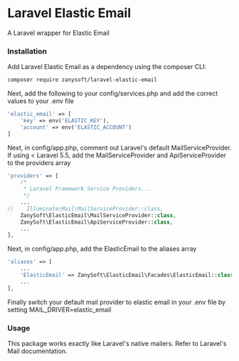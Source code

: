 # Laravel Elastic Email #

A Laravel wrapper for Elastic Email

### Installation ###

Add Laravel Elastic Email as a dependency using the composer CLI:

```bash
composer require zanysoft/laravel-elastic-email
```

Next, add the following to your config/services.php and add the correct values to your .env file
```php
'elastic_email' => [
	'key' => env('ELASTIC_KEY'),
	'account' => env('ELASTIC_ACCOUNT')
]
```

Next, in config/app.php, comment out Laravel's default MailServiceProvider. If using < Laravel 5.5, add the MailServiceProvider and ApiServiceProvider to the providers array
```php
'providers' => [
    /*
     * Laravel Framework Service Providers...
     */
    ...
//    Illuminate\Mail\MailServiceProvider::class,
    ZanySoft\ElasticEmail\MailServiceProvider::class,
    ZanySoft\ElasticEmail\ApiServiceProvider::class,
    ...
],
```

Next, in config/app.php, add the ElasticEmail to the aliases array
```php
'aliases' => [
    ...
    'ElasticEmail' => ZanySoft\ElasticEmail\Facades\ElasticEmail::class,
    ...
],
```

Finally switch your default mail provider to elastic email in your .env file by setting MAIL_DRIVER=elastic_email

### Usage ###

This package works exactly like Laravel's native mailers. Refer to Laravel's Mail documentation.
